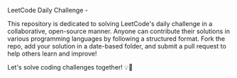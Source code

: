 LeetCode Daily Challenge - 

This repository is dedicated to solving LeetCode's daily challenge in a collaborative, open-source manner. Anyone can contribute their solutions in various programming languages by following a structured format. Fork the repo, add your solution in a date-based folder, and submit a pull request to help others learn and improve!

Let's solve coding challenges together! 💡🔢
